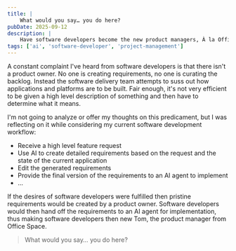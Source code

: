 ```yaml
---
title: |
    What would you say… you do here?
pubDate: 2025-09-12
description: |
    Have software developers become the new product managers, À la Office Space
tags: ['ai', 'software-developer', 'project-management']
---
```

A constant complaint I've heard from software developers is that there isn't a product owner. No one
is creating requirements, no one is curating the backlog. Instead the software delivery team attempts
to suss out how applications and platforms are to be built. Fair enough, it's not very efficient to
be given a high level description of something and then have to determine what it means.

I'm not going to analyze or offer my thoughts on this predicament, but I was reflecting on it while
considering my current software development workflow:

- Receive a high level feature request
- Use AI to create detailed requirements based on the request and the state of the current
  application
- Edit the generated requirements
- Provide the final version of the requirements to an AI agent to implement
- …

If the desires of software developers were fulfilled then pristine requirements would be created by
a product owner. Software developers would then hand off the requirements to an AI agent for
implementation, thus making software developers then new Tom, the product manager from Office Space.

> What would you say… you do here?


